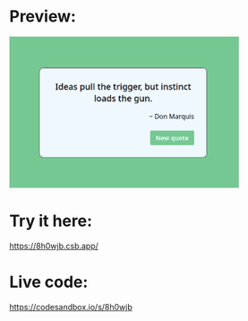 # Preview:

<img alt="Quote-Machine.png" height="270" src="Quote-Machine.png" width="410"/>

# Try it here:
https://8h0wjb.csb.app/

# Live code:
https://codesandbox.io/s/8h0wjb

